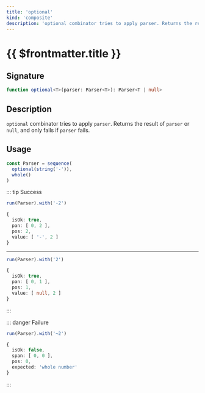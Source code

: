 ```yaml
---
title: 'optional'
kind: 'composite'
description: 'optional combinator tries to apply parser. Returns the result of parser or null, and only fails if parser fails.'
---
```


# {{ $frontmatter.title }} <Composite />

## Signature

```ts
function optional<T>(parser: Parser<T>): Parser<T | null>
```

## Description

`optional` combinator tries to apply `parser`. Returns the result of `parser` or `null`, and only fails if `parser` fails.

## Usage

```ts
const Parser = sequence(
  optional(string('-')),
  whole()
)
```

::: tip Success
```ts
run(Parser).with('-2')

{
  isOk: true,
  pan: [ 0, 2 ],
  pos: 2,
  value: [ '-', 2 ]
}
```
---
```ts
run(Parser).with('2')

{
  isOk: true,
  pan: [ 0, 1 ],
  pos: 1,
  value: [ null, 2 ]
}
```
:::

::: danger Failure
```ts
run(Parser).with('~2')

{
  isOk: false,
  span: [ 0, 0 ],
  pos: 0,
  expected: 'whole number'
}
```
:::
